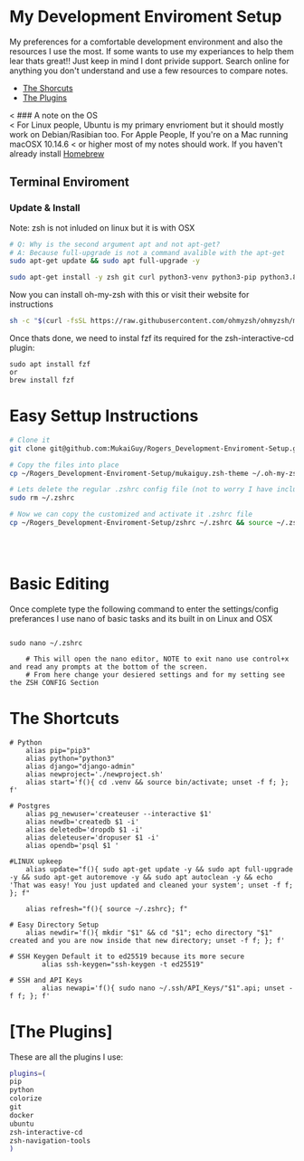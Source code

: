 # My Development Enviroment Setup
My preferences for a comfortable development environment and also the resources I use the most.
If some wants to use my experiances to help them lear thats great!! Just keep in mind I dont privide support. 
Search online for anything you don't understand and use a few resources to compare notes.

* [The Shorcuts](#the-shortcuts)
* [The Plugins](#the-plugins)

< ### A note on the OS                                                                                                                                             
< For Linux people, Ubuntu is my primary envrioment but it should mostly work on Debian/Rasibian too. For Apple People, If you're on a Mac running macOSX 10.14.6 
< or higher most of my notes should work. If you haven't already install [Homebrew](https://brew.sh/) 

## Terminal Enviroment                                                                                                                                                                                                                                                                                                            
### Update & Install 
Note: zsh is not inluded on linux but it is with OSX

 ```bash
# Q: Why is the second argument apt and not apt-get? 
# A: Because full-upgrade is not a command avalible with the apt-get 
sudo apt-get update && sudo apt full-upgrade -y

sudo apt-get install -y zsh git curl python3-venv python3-pip python3.8
```
Now you can install oh-my-zsh with this or visit their website for instructions 
```bash            
sh -c "$(curl -fsSL https://raw.githubusercontent.com/ohmyzsh/ohmyzsh/master/tools/install.sh)" 
```

Once thats done, we need to instal fzf its required for the zsh-interactive-cd plugin:
```
sudo apt install fzf
or
brew install fzf
```

# Easy Settup Instructions

```bash
# Clone it
git clone git@github.com:MukaiGuy/Rogers_Development-Enviroment-Setup.git

# Copy the files into place 
cp ~/Rogers_Development-Enviroment-Setup/mukaiguy.zsh-theme ~/.oh-my-zsh/themes/

# Lets delete the regular .zshrc config file (not to worry I have included .zshrc-orig thats a backup of the standard zshrc)
sudo rm ~/.zshrc 

# Now we can copy the customized and activate it .zshrc file 
cp ~/Rogers_Development-Enviroment-Setup/zshrc ~/.zshrc && source ~/.zshrc

    
    
```  
# Basic Editing
Once complete type the following command to enter the settings/config preferances I use nano of basic tasks and its built in on Linux and OSX
```
    
sudo nano ~/.zshrc
            
    # This will open the nano editor, NOTE to exit nano use control+x and read any prompts at the bottom of the screen.
    # From here change your desiered settings and for my setting see the ZSH CONFIG Section

```
           

# The Shortcuts
```shell
# Python
	alias pip="pip3"
	alias python="python3"
	alias django="django-admin"
	alias newproject='./newproject.sh'
	alias start='f(){ cd .venv && source bin/activate; unset -f f; }; f'

# Postgres
	alias pg_newuser='createuser --interactive $1'
	alias newdb='createdb $1 -i'
	alias deletedb='dropdb $1 -i'
	alias deleteuser='dropuser $1 -i'
	alias opendb='psql $1 '

#LINUX upkeep  
    alias update="f(){ sudo apt-get update -y && sudo apt full-upgrade -y && sudo apt-get autoremove -y && sudo apt autoclean -y && echo 'That was easy! You just updated and cleaned your system'; unset -f f; }; f"

    alias refresh="f(){ source ~/.zshrc}; f"    

# Easy Directory Setup
    alias newdir='f(){ mkdir "$1" && cd "$1"; echo directory "$1" created and you are now inside that new directory; unset -f f; }; f'

# SSH Keygen Default it to ed25519 because its more secure
        alias ssh-keygen="ssh-keygen -t ed25519"
       
# SSH and API Keys
        alias newapi='f(){ sudo nano ~/.ssh/API_Keys/"$1".api; unset -f f; }; f'
```
# [The Plugins]
These are all the plugins I use:
```zsh
plugins=(
pip
python
colorize
git
docker
ubuntu
zsh-interactive-cd
zsh-navigation-tools
)
```
